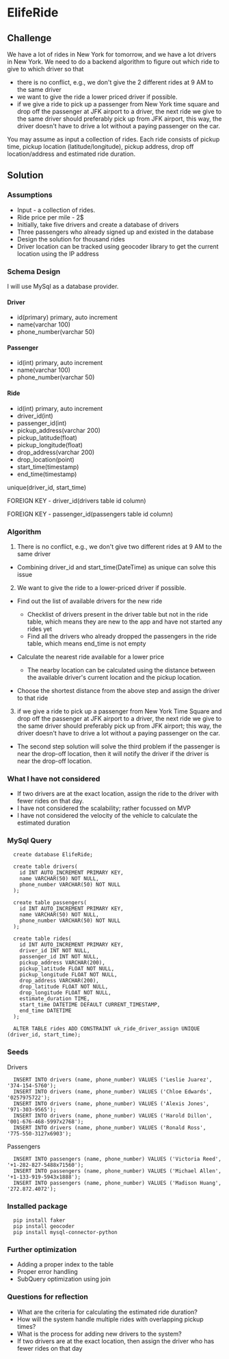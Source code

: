 # ElifeRide

## Challenge

We have a lot of rides in New York for tomorrow, and we have a lot drivers in New York. We need to do a backend algorithm to figure out which ride to give to which driver so that

- there is no conflict, e.g., we don't give the 2 different rides at 9 AM to the same driver
- we want to give the ride a lower priced driver if possible.
- if we give a ride to pick up a passenger from New York time square and drop off the passenger at JFK airport to a driver, the next ride we give to the same driver should preferably pick up from JFK airport, this way, the driver doesn't have to drive a lot without a paying passenger on the car.

You may assume as input a collection of rides. Each ride consists of pickup time, pickup location (latitude/longitude), pickup address, drop off location/address and estimated ride duration.

## Solution

### Assumptions

- Input - a collection of rides.
- Ride price per mile - 2$
- Initially, take five drivers and create a database of drivers
- Three passengers who already signed up and existed in the database
- Design the solution for thousand rides
- Driver location can be tracked using geocoder library to get the current location using the IP address

### Schema Design

I will use MySql as a database provider.

#### Driver

- id(primary) primary, auto increment
- name(varchar 100)
- phone_number(varchar 50)

#### Passenger

- id(int) primary, auto increment
- name(varchar 100)
- phone_number(varchar 50)

#### Ride

- id(int) primary, auto increment
- driver_id(int)
- passenger_id(int)
- pickup_address(varchar 200)
- pickup_latitude(float)
- pickup_longitude(float)
- drop_address(varchar 200)
- drop_location(point)
- start_time(timestamp)
- end_time(timestamp)

unique(driver_id, start_time)

FOREIGN KEY - driver_id(drivers table id column)

FOREIGN KEY - passenger_id(passengers table id column)

### Algorithm

1. There is no conflict, e.g., we don't give two different rides at 9 AM to the same driver

- Combining driver_id and start_time(DateTime) as unique can solve this issue

2. We want to give the ride to a lower-priced driver if possible.

- Find out the list of available drivers for the new ride
  
  - Checklist of drivers present in the driver table but not in the ride table, which means they are new to the app and have not started any rides yet
  - Find all the drivers who already dropped the passengers in the ride table, which means end_time is not empty
- Calculate the nearest ride available for a lower price
  - The nearby location can be calculated using the distance between the available driver's current location and the pickup location.
- Choose the shortest distance from the above step and assign the driver to that ride
  
3. if we give a ride to pick up a passenger from New York Time Square and drop off the passenger at JFK airport to a driver, the next ride we give to the same driver should preferably pick up from JFK airport; this way, the driver doesn't have to drive a lot without a paying passenger on the car.
  
- The second step solution will solve the third problem if the passenger is near the drop-off location, then it will notify the driver if the driver is near the drop-off location.

### What I have not considered

- If two drivers are at the exact location, assign the ride to the driver with fewer rides on that day.
- I have not considered the scalability; rather focussed on MVP
- I have not considered the velocity of the vehicle to calculate the estimated duration

### MySql Query

```
  create database ElifeRide;

  create table drivers(
    id INT AUTO_INCREMENT PRIMARY KEY,
    name VARCHAR(50) NOT NULL,
    phone_number VARCHAR(50) NOT NULL
  );

  create table passengers(
    id INT AUTO_INCREMENT PRIMARY KEY,
    name VARCHAR(50) NOT NULL,
    phone_number VARCHAR(50) NOT NULL
  );

  create table rides(
    id INT AUTO_INCREMENT PRIMARY KEY,
    driver_id INT NOT NULL,
    passenger_id INT NOT NULL,
    pickup_address VARCHAR(200),
    pickup_latitude FLOAT NOT NULL,
    pickup_longitude FLOAT NOT NULL,
    drop_address VARCHAR(200),
    drop_latitude FLOAT NOT NULL,
    drop_longitude FLOAT NOT NULL,
    estimate_duration TIME,
    start_time DATETIME DEFAULT CURRENT_TIMESTAMP,
    end_time DATETIME
  );
  
  ALTER TABLE rides ADD CONSTRAINT uk_ride_driver_assign UNIQUE (driver_id, start_time);
```

### Seeds

Drivers

```
  INSERT INTO drivers (name, phone_number) VALUES ('Leslie Juarez', '374-154-5760');
  INSERT INTO drivers (name, phone_number) VALUES ('Chloe Edwards', '0257975722');
  INSERT INTO drivers (name, phone_number) VALUES ('Alexis Jones', '971-303-9565');
  INSERT INTO drivers (name, phone_number) VALUES ('Harold Dillon', '001-676-468-5997x2768');
  INSERT INTO drivers (name, phone_number) VALUES ('Ronald Ross', '775-550-3127x6903');
```

Passengers

```
  INSERT INTO passengers (name, phone_number) VALUES ('Victoria Reed', '+1-282-827-5488x71560');
  INSERT INTO passengers (name, phone_number) VALUES ('Michael Allen', '+1-133-919-5943x1888');
  INSERT INTO passengers (name, phone_number) VALUES ('Madison Huang', '272.872.4072');
```

### Installed package

```
  pip install faker
  pip install geocoder
  pip install mysql-connector-python
```

### Further optimization

- Adding a proper index to the table
- Proper error handling
- SubQuery optimization using join

### Questions for reflection

- What are the criteria for calculating the estimated ride duration? 
- How will the system handle multiple rides with overlapping pickup times?
- What is the process for adding new drivers to the system?
- If two drivers are at the exact location, then assign the driver who has fewer rides on that day
